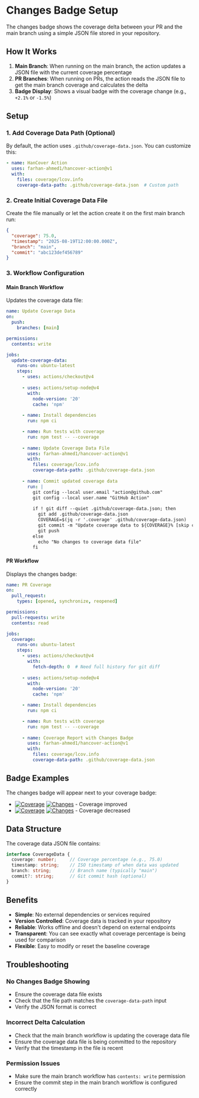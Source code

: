 # Changes Badge Setup

The changes badge shows the coverage delta between your PR and the main branch using a simple JSON file stored in your repository.

## How It Works

1. **Main Branch**: When running on the main branch, the action updates a JSON file with the current coverage percentage
2. **PR Branches**: When running on PRs, the action reads the JSON file to get the main branch coverage and calculates the delta
3. **Badge Display**: Shows a visual badge with the coverage change (e.g., `+2.1%` or `-1.5%`)

## Setup

### 1. Add Coverage Data Path (Optional)

By default, the action uses `.github/coverage-data.json`. You can customize this:

```yaml
- name: HanCover Action
  uses: farhan-ahmed1/hancover-action@v1
  with:
    files: coverage/lcov.info
    coverage-data-path: .github/coverage-data.json  # Custom path
```

### 2. Create Initial Coverage Data File

Create the file manually or let the action create it on the first main branch run:

```json
{
  "coverage": 75.0,
  "timestamp": "2025-08-19T12:00:00.000Z", 
  "branch": "main",
  "commit": "abc123def456789"
}
```

### 3. Workflow Configuration

#### Main Branch Workflow
Updates the coverage data file:

```yaml
name: Update Coverage Data
on:
  push:
    branches: [main]

permissions:
  contents: write

jobs:
  update-coverage-data:
    runs-on: ubuntu-latest
    steps:
      - uses: actions/checkout@v4
      
      - uses: actions/setup-node@v4
        with:
          node-version: '20'
          cache: 'npm'
          
      - name: Install dependencies
        run: npm ci

      - name: Run tests with coverage
        run: npm test -- --coverage
          
      - name: Update Coverage Data File
        uses: farhan-ahmed1/hancover-action@v1
        with:
          files: coverage/lcov.info
          coverage-data-path: .github/coverage-data.json
          
      - name: Commit updated coverage data
        run: |
          git config --local user.email "action@github.com"
          git config --local user.name "GitHub Action"
          
          if ! git diff --quiet .github/coverage-data.json; then
            git add .github/coverage-data.json
            COVERAGE=$(jq -r '.coverage' .github/coverage-data.json)
            git commit -m "Update coverage data to ${COVERAGE}% [skip ci]"
            git push
          else
            echo "No changes to coverage data file"
          fi
```

#### PR Workflow  
Displays the changes badge:

```yaml
name: PR Coverage
on:
  pull_request:
    types: [opened, synchronize, reopened]

permissions:
  pull-requests: write
  contents: read

jobs:
  coverage:
    runs-on: ubuntu-latest
    steps:
      - uses: actions/checkout@v4
        with:
          fetch-depth: 0  # Need full history for git diff
      
      - uses: actions/setup-node@v4
        with:
          node-version: '20'
          cache: 'npm'

      - name: Install dependencies
        run: npm ci

      - name: Run tests with coverage
        run: npm test -- --coverage
          
      - name: Coverage Report with Changes Badge
        uses: farhan-ahmed1/hancover-action@v1
        with:
          files: coverage/lcov.info
          coverage-data-path: .github/coverage-data.json
```

## Badge Examples

The changes badge will appear next to your coverage badge:

- [![Coverage](https://img.shields.io/badge/coverage-78.5%25-green)](#) [![Changes](https://img.shields.io/badge/changes-+2.1%25-brightgreen)](#) - Coverage improved
- [![Coverage](https://img.shields.io/badge/coverage-76.2%25-green)](#) [![Changes](https://img.shields.io/badge/changes--1.3%25-red)](#) - Coverage decreased

## Data Structure

The coverage data JSON file contains:

```typescript
interface CoverageData {
  coverage: number;     // Coverage percentage (e.g., 75.0)
  timestamp: string;    // ISO timestamp of when data was updated
  branch: string;       // Branch name (typically "main")
  commit?: string;      // Git commit hash (optional)
}
```

## Benefits

- **Simple**: No external dependencies or services required
- **Version Controlled**: Coverage data is tracked in your repository
- **Reliable**: Works offline and doesn't depend on external endpoints
- **Transparent**: You can see exactly what coverage percentage is being used for comparison
- **Flexible**: Easy to modify or reset the baseline coverage

## Troubleshooting

### No Changes Badge Showing
- Ensure the coverage data file exists
- Check that the file path matches the `coverage-data-path` input
- Verify the JSON format is correct

### Incorrect Delta Calculation
- Check that the main branch workflow is updating the coverage data file
- Ensure the coverage data file is being committed to the repository
- Verify that the timestamp in the file is recent

### Permission Issues
- Make sure the main branch workflow has `contents: write` permission
- Ensure the commit step in the main branch workflow is configured correctly
